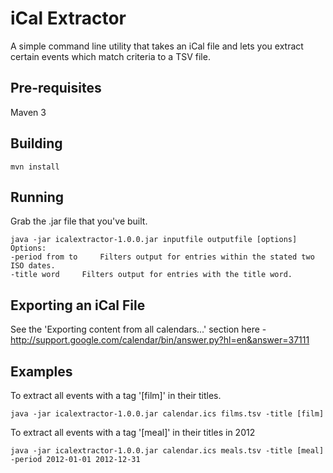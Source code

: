 iCal Extractor
==============

A simple command line utility that takes an iCal file and lets you extract certain events which match criteria to a TSV file.

Pre-requisites
--------------
Maven 3

Building
--------
	mvn install

Running
-------
Grab the .jar file that you've built.

	java -jar icalextractor-1.0.0.jar inputfile outputfile [options]
	Options: 
	-period from to 	Filters output for entries within the stated two ISO dates.
	-title word 	Filters output for entries with the title word.

Exporting an iCal File
----------------------
See the 'Exporting content from all calendars...' section here - http://support.google.com/calendar/bin/answer.py?hl=en&answer=37111
	
Examples
--------
To extract all events with a tag '[film]' in their titles.

	java -jar icalextractor-1.0.0.jar calendar.ics films.tsv -title [film]
	
To extract all events with a tag '[meal]' in their titles in 2012 

	java -jar icalextractor-1.0.0.jar calendar.ics meals.tsv -title [meal] -period 2012-01-01 2012-12-31	
